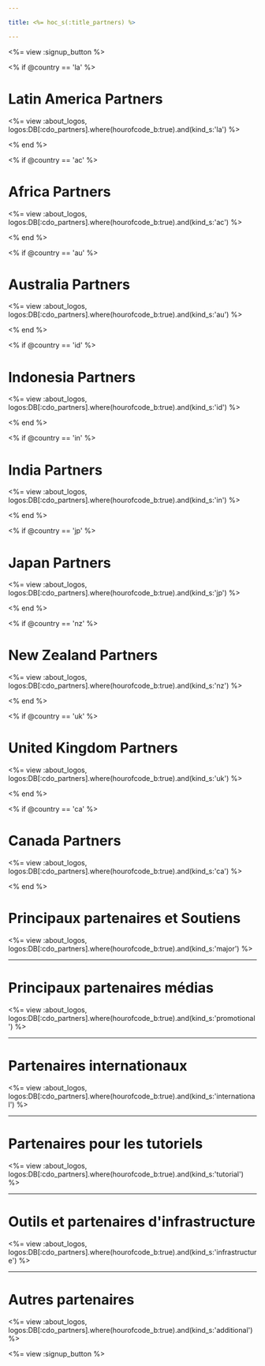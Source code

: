 ```yaml
---

title: <%= hoc_s(:title_partners) %>

---
```


<%= view :signup_button %>

<% if @country == 'la' %>

# Latin America Partners

<%= view :about_logos, logos:DB[:cdo_partners].where(hourofcode_b:true).and(kind_s:'la') %>

<% end %>

<% if @country == 'ac' %>

# Africa Partners

<%= view :about_logos, logos:DB[:cdo_partners].where(hourofcode_b:true).and(kind_s:'ac') %>

<% end %>

<% if @country == 'au' %>

# Australia Partners

<%= view :about_logos, logos:DB[:cdo_partners].where(hourofcode_b:true).and(kind_s:'au') %>

<% end %>

<% if @country == 'id' %>

# Indonesia Partners

<%= view :about_logos, logos:DB[:cdo_partners].where(hourofcode_b:true).and(kind_s:'id') %>

<% end %>

<% if @country == 'in' %>

# India Partners

<%= view :about_logos, logos:DB[:cdo_partners].where(hourofcode_b:true).and(kind_s:'in') %>

<% end %>

<% if @country == 'jp' %>

# Japan Partners

<%= view :about_logos, logos:DB[:cdo_partners].where(hourofcode_b:true).and(kind_s:'jp') %>

<% end %>

<% if @country == 'nz' %>

# New Zealand Partners

<%= view :about_logos, logos:DB[:cdo_partners].where(hourofcode_b:true).and(kind_s:'nz') %>

<% end %>

<% if @country == 'uk' %>

# United Kingdom Partners

<%= view :about_logos, logos:DB[:cdo_partners].where(hourofcode_b:true).and(kind_s:'uk') %>

<% end %>

<% if @country == 'ca' %>

# Canada Partners

<%= view :about_logos, logos:DB[:cdo_partners].where(hourofcode_b:true).and(kind_s:'ca') %>

<% end %>

# Principaux partenaires et Soutiens

<%= view :about_logos, logos:DB[:cdo_partners].where(hourofcode_b:true).and(kind_s:'major') %>

---

# Principaux partenaires médias

<%= view :about_logos, logos:DB[:cdo_partners].where(hourofcode_b:true).and(kind_s:'promotional') %>

---

# Partenaires internationaux

<%= view :about_logos, logos:DB[:cdo_partners].where(hourofcode_b:true).and(kind_s:'international') %>

---

# Partenaires pour les tutoriels

<%= view :about_logos, logos:DB[:cdo_partners].where(hourofcode_b:true).and(kind_s:'tutorial') %>

---

# Outils et partenaires d'infrastructure

<%= view :about_logos, logos:DB[:cdo_partners].where(hourofcode_b:true).and(kind_s:'infrastructure') %>

---

# Autres partenaires

<%= view :about_logos, logos:DB[:cdo_partners].where(hourofcode_b:true).and(kind_s:'additional') %>

<%= view :signup_button %>